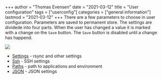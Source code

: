 +++
author = "Thomas Evensen"
date = "2021-03-12"
title =  "User configuration"
tags = ["userconfig"]
categories = ["general information"]
lastmod = "2021-03-12"
+++
There are a few parameters to choose in user configuration. Parameters are saved to permanent store. The settings are dividede into four parts. When the user has changed a value it is marked with a change on the `Save` button. The `Save` button is disabled until a change has happend.

![](/images/usersettings/save.png)

- [Settings](/post/normalsettings/) - rsync and other settings
- [Ssh](/post/sshsettings) - SSH settings
- [Paths](/post/pathsettings/) - path to applications and environment
- [JSON](/post/jsonsettings/) - JSON settings
